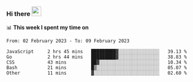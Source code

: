 ### Hi there <a href="https://www.gautamkrishnar.com/"><img src="https://media.giphy.com/media/hvRJCLFzcasrR4ia7z/giphy.gif" width="25px"></a>

📊 **This week I spent my time on**

<!--START_SECTION:waka-->

```text
From: 02 February 2023 - To: 09 February 2023

JavaScript     2 hrs 45 mins   █████████▓░░░░░░░░░░░░░░░   39.13 %
Go             2 hrs 44 mins   █████████▓░░░░░░░░░░░░░░░   38.83 %
CSS            43 mins         ██▓░░░░░░░░░░░░░░░░░░░░░░   10.34 %
Bash           21 mins         █▒░░░░░░░░░░░░░░░░░░░░░░░   05.07 %
Other          11 mins         ▓░░░░░░░░░░░░░░░░░░░░░░░░   02.60 %
```

<!--END_SECTION:waka-->
